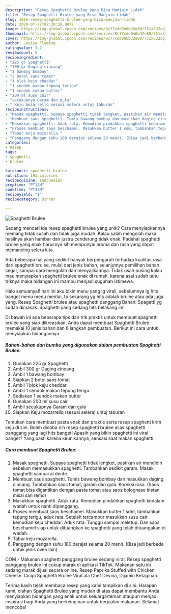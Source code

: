 ```yaml
---
description: "Resep Spaghetti Brulee yang Bisa Manjain Lidah"
title: "Resep Spaghetti Brulee yang Bisa Manjain Lidah"
slug: 1016-resep-spaghetti-brulee-yang-bisa-manjain-lidah
date: 2020-07-27T07:20:28.987Z
image: https://img-global.cpcdn.com/recipes/8c77cdd0e6b32e80/751x532cq70/spaghetti-brulee-foto-resep-utama.jpg
thumbnail: https://img-global.cpcdn.com/recipes/8c77cdd0e6b32e80/751x532cq70/spaghetti-brulee-foto-resep-utama.jpg
cover: https://img-global.cpcdn.com/recipes/8c77cdd0e6b32e80/751x532cq70/spaghetti-brulee-foto-resep-utama.jpg
author: Louisa Fleming
ratingvalue: 3.2
reviewcount: 5
recipeingredient:
- "225 gr Spaghetti"
- "300 gr Daging cincang"
- "1 bawang bombay"
- "2 botol saos tomat"
- "1 blok keju cheddar"
- "1 sendok makan tepung terigu"
- "1 sendok makan butter"
- "200 ml susu cair"
- "secukupnya Garam dan gula"
- " Keju mozarrellq sesuai selera untuj taburan"
recipeinstructions:
- "Masak spaghetti. Supaya spaghetti tidak lengket, pastikan air mendidih sebelum memasukkan spaghetti. Tambahkan sedikit garam. Masak spaghetti sampai al dente."
- "Membuat saus spaghetti. Tumis bawang bombay dan masukkan daging cincang. Tambahkan saos tomat, garam dan gula. Koreksi rasa. (Saos tomat bisa digantikan dengan pasta tomat atau saos bolognase instan misal san remo)"
- "Masukkan spaghetti. Aduk rata. Kemudian pindahkan spaghetti kedalam wadah untuk nanti dipanggang."
- "Proses membuat saos beschamel. Masukkan butter 1 sdm, tambahkan tepung terigu, aduk rata. Setelah tercampur masukkan susu cair kemudian keju cheddar. Aduk rata. Tunggu sampai meletup. Dan saos beschamel siap untuk dituangkan ke spaghetti yang telah dituangakan di wadah."
- "Tabur keju mozarella."
- "Panggang dengan suhu 180 derajat selama 20 menit. (Bisa jadi berbeda untuk jenis oven lain)"
categories:
- Resep
tags:
- spaghetti
- brulee

katakunci: spaghetti brulee 
nutrition: 193 calories
recipecuisine: Indonesian
preptime: "PT12M"
cooktime: "PT38M"
recipeyield: "1"
recipecategory: Dinner

---
```



![Spaghetti Brulee](https://img-global.cpcdn.com/recipes/8c77cdd0e6b32e80/751x532cq70/spaghetti-brulee-foto-resep-utama.jpg)

Sedang mencari ide resep spaghetti brulee yang unik? Cara menyiapkannya memang tidak susah dan tidak juga mudah. Kalau salah mengolah maka hasilnya akan hambar dan justru cenderung tidak enak. Padahal spaghetti brulee yang enak harusnya sih mempunyai aroma dan rasa yang dapat memancing selera kita.

Ada beberapa hal yang sedikit banyak berpengaruh terhadap kualitas rasa dari spaghetti brulee, mulai dari jenis bahan, selanjutnya pemilihan bahan segar, sampai cara mengolah dan menyajikannya. Tidak usah pusing kalau mau menyiapkan spaghetti brulee enak di rumah, karena asal sudah tahu triknya maka hidangan ini mampu menjadi suguhan istimewa.

Halo semuanya!! hari ini aku bikin menu yang lg virall, sebelumnya lg hits banget menu menu mentai, tp sekarang yg hits adalah brulee atau ada juga yang. Resep Spaghetti brulee atau spaghetti panggang Bahan: Spagetti yg sudah dimasak. Spaghetti yang sedang hits belakang ini!


Di bawah ini ada beberapa tips dan trik praktis untuk membuat spaghetti brulee yang siap dikreasikan. Anda dapat membuat Spaghetti Brulee memakai 10 jenis bahan dan 6 langkah pembuatan. Berikut ini cara untuk menyiapkan hidangannya.

<!--inarticleads1-->

##### Bahan-bahan dan bumbu yang digunakan dalam pembuatan Spaghetti Brulee:

1. Gunakan 225 gr Spaghetti
1. Ambil 300 gr Daging cincang
1. Ambil 1 bawang bombay
1. Siapkan 2 botol saos tomat
1. Ambil 1 blok keju cheddar
1. Ambil 1 sendok makan tepung terigu
1. Sediakan 1 sendok makan butter
1. Gunakan 200 ml susu cair
1. Ambil secukupnya Garam dan gula
1. Siapkan  Keju mozarrellq (sesuai selera) untuj taburan


Temukan cara membuat pasta enak dan praktis serta resep spaghetti krim keju di sini. Boleh dicoba nih resep spaghetti brulee alias spaghetti panggang yang lagi hits banget! Apasih yang bikin spaghetti ini viral banget? Yang pasti karena keunikannya, sensasi saat makan spaghetti. 

<!--inarticleads2-->

##### Cara membuat Spaghetti Brulee:

1. Masak spaghetti. Supaya spaghetti tidak lengket, pastikan air mendidih sebelum memasukkan spaghetti. Tambahkan sedikit garam. Masak spaghetti sampai al dente.
1. Membuat saus spaghetti. Tumis bawang bombay dan masukkan daging cincang. Tambahkan saos tomat, garam dan gula. Koreksi rasa. (Saos tomat bisa digantikan dengan pasta tomat atau saos bolognase instan misal san remo)
1. Masukkan spaghetti. Aduk rata. Kemudian pindahkan spaghetti kedalam wadah untuk nanti dipanggang.
1. Proses membuat saos beschamel. Masukkan butter 1 sdm, tambahkan tepung terigu, aduk rata. Setelah tercampur masukkan susu cair kemudian keju cheddar. Aduk rata. Tunggu sampai meletup. Dan saos beschamel siap untuk dituangkan ke spaghetti yang telah dituangakan di wadah.
1. Tabur keju mozarella.
1. Panggang dengan suhu 180 derajat selama 20 menit. (Bisa jadi berbeda untuk jenis oven lain)


COM - Makanan spaghetti panggang brulee sedang viral. Resep spaghetti panggang brulee ini cukup marak di aplikasi TikTok. Makanan satu ini sedang marak dijual secara online. Resep Paprika Stuffed with Chicken Cheese. Cicipi Spaghetti Brulee Viral ala Chef Devina, Dijamin Ketagihan. 

Terima kasih telah membaca resep yang kami tampilkan di sini. Harapan kami, olahan Spaghetti Brulee yang mudah di atas dapat membantu Anda menyiapkan hidangan yang enak untuk keluarga/teman ataupun menjadi inspirasi bagi Anda yang berkeinginan untuk berjualan makanan. Selamat mencoba!
